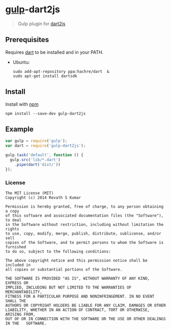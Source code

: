 # [gulp](https://github.com/wearefractal/gulp)-dart2js

> Gulp plugin for [dart2js](https://www.dartlang.org/)


## Prerequisites

Requires [dart](https://www.dartlang.org/) to be installed and in your PATH.

- Ubuntu: 
    ```
    sudo add-apt-repository ppa:hachre/dart  &  
    sudo apt-get install dartsdk
    ```
    


## Install

Install with [npm](https://npmjs.org/package/gulp-dart2js)

```
npm install --save-dev gulp-dart2js
```


## Example

```js
var gulp = require('gulp');
var dart = require('gulp-dart2js');

gulp.task('default', function () {
  gulp.src('lib/*.dart')
    .pipe(dart('dist/'))
});
```



### License

```
The MIT License (MIT)  
Copyright (c) 2014 Revath S Kumar

Permission is hereby granted, free of charge, to any person obtaining a copy   
of this software and associated documentation files (the "Software"), to deal   
in the Software without restriction, including without limitation the rights   
to use, copy, modify, merge, publish, distribute, sublicense, and/or sell   
copies of the Software, and to permit persons to whom the Software is furnished   
to do so, subject to the following conditions:  

The above copyright notice and this permission notice shall be included in  
all copies or substantial portions of the Software.  

THE SOFTWARE IS PROVIDED "AS IS", WITHOUT WARRANTY OF ANY KIND, EXPRESS OR   
IMPLIED, INCLUDING BUT NOT LIMITED TO THE WARRANTIES OF MERCHANTABILITY,   
FITNESS FOR A PARTICULAR PURPOSE AND NONINFRINGEMENT. IN NO EVENT SHALL THE   
AUTHORS OR COPYRIGHT HOLDERS BE LIABLE FOR ANY CLAIM, DAMAGES OR OTHER   
LIABILITY, WHETHER IN AN ACTION OF CONTRACT, TORT OR OTHERWISE, ARISING FROM,   
OUT OF OR IN CONNECTION WITH THE SOFTWARE OR THE USE OR OTHER DEALINGS IN THE   SOFTWARE.
```
